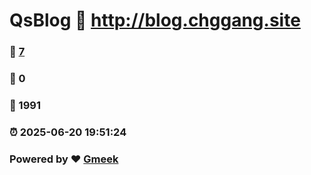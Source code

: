 # QsBlog :link: http://blog.chggang.site 
### :page_facing_up: [7](http://blog.chggang.site/tag.html) 
### :speech_balloon: 0 
### :hibiscus: 1991 
### :alarm_clock: 2025-06-20 19:51:24 
### Powered by :heart: [Gmeek](https://github.com/Meekdai/Gmeek)
